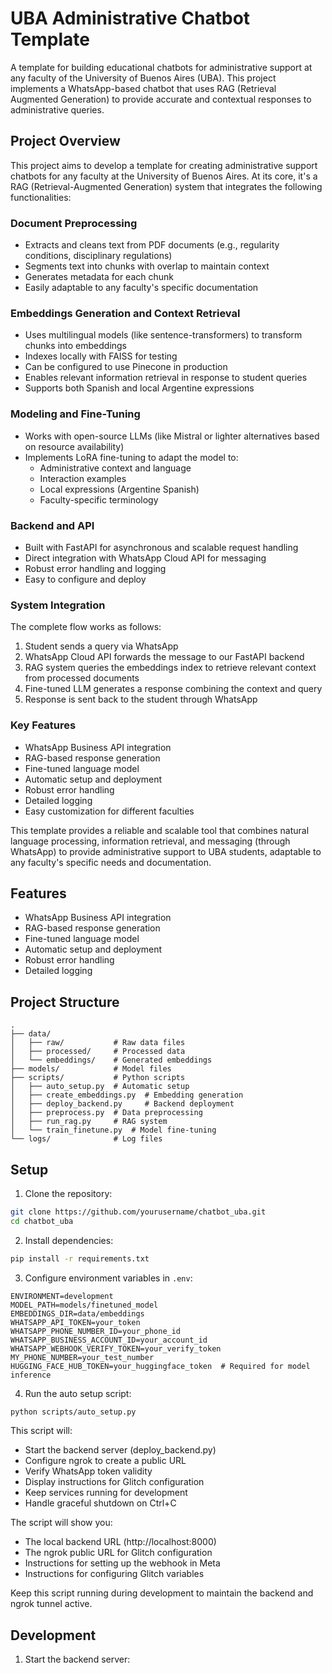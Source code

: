 # UBA Administrative Chatbot Template

A template for building educational chatbots for administrative support at any faculty of the University of Buenos Aires (UBA). This project implements a WhatsApp-based chatbot that uses RAG (Retrieval Augmented Generation) to provide accurate and contextual responses to administrative queries.

## Project Overview

This project aims to develop a template for creating administrative support chatbots for any faculty at the University of Buenos Aires. At its core, it's a RAG (Retrieval-Augmented Generation) system that integrates the following functionalities:

### Document Preprocessing
- Extracts and cleans text from PDF documents (e.g., regularity conditions, disciplinary regulations)
- Segments text into chunks with overlap to maintain context
- Generates metadata for each chunk
- Easily adaptable to any faculty's specific documentation

### Embeddings Generation and Context Retrieval
- Uses multilingual models (like sentence-transformers) to transform chunks into embeddings
- Indexes locally with FAISS for testing
- Can be configured to use Pinecone in production
- Enables relevant information retrieval in response to student queries
- Supports both Spanish and local Argentine expressions

### Modeling and Fine-Tuning
- Works with open-source LLMs (like Mistral or lighter alternatives based on resource availability)
- Implements LoRA fine-tuning to adapt the model to:
  - Administrative context and language
  - Interaction examples
  - Local expressions (Argentine Spanish)
  - Faculty-specific terminology

### Backend and API
- Built with FastAPI for asynchronous and scalable request handling
- Direct integration with WhatsApp Cloud API for messaging
- Robust error handling and logging
- Easy to configure and deploy

### System Integration
The complete flow works as follows:
1. Student sends a query via WhatsApp
2. WhatsApp Cloud API forwards the message to our FastAPI backend
3. RAG system queries the embeddings index to retrieve relevant context from processed documents
4. Fine-tuned LLM generates a response combining the context and query
5. Response is sent back to the student through WhatsApp

### Key Features
- WhatsApp Business API integration
- RAG-based response generation
- Fine-tuned language model
- Automatic setup and deployment
- Robust error handling
- Detailed logging
- Easy customization for different faculties

This template provides a reliable and scalable tool that combines natural language processing, information retrieval, and messaging (through WhatsApp) to provide administrative support to UBA students, adaptable to any faculty's specific needs and documentation.

## Features

- WhatsApp Business API integration
- RAG-based response generation
- Fine-tuned language model
- Automatic setup and deployment
- Robust error handling
- Detailed logging

## Project Structure

```
.
├── data/
│   ├── raw/           # Raw data files
│   ├── processed/     # Processed data
│   └── embeddings/    # Generated embeddings
├── models/            # Model files
├── scripts/           # Python scripts
│   ├── auto_setup.py  # Automatic setup
│   ├── create_embeddings.py  # Embedding generation
│   ├── deploy_backend.py     # Backend deployment
│   ├── preprocess.py  # Data preprocessing
│   ├── run_rag.py     # RAG system
│   └── train_finetune.py  # Model fine-tuning
└── logs/              # Log files
```

## Setup

1. Clone the repository:
```bash
git clone https://github.com/yourusername/chatbot_uba.git
cd chatbot_uba
```

2. Install dependencies:
```bash
pip install -r requirements.txt
```

3. Configure environment variables in `.env`:
```
ENVIRONMENT=development
MODEL_PATH=models/finetuned_model
EMBEDDINGS_DIR=data/embeddings
WHATSAPP_API_TOKEN=your_token
WHATSAPP_PHONE_NUMBER_ID=your_phone_id
WHATSAPP_BUSINESS_ACCOUNT_ID=your_account_id
WHATSAPP_WEBHOOK_VERIFY_TOKEN=your_verify_token
MY_PHONE_NUMBER=your_test_number
HUGGING_FACE_HUB_TOKEN=your_huggingface_token  # Required for model inference
```

4. Run the auto setup script:
```bash
python scripts/auto_setup.py
```

This script will:
- Start the backend server (deploy_backend.py)
- Configure ngrok to create a public URL
- Verify WhatsApp token validity
- Display instructions for Glitch configuration
- Keep services running for development
- Handle graceful shutdown on Ctrl+C

The script will show you:
- The local backend URL (http://localhost:8000)
- The ngrok public URL for Glitch configuration
- Instructions for setting up the webhook in Meta
- Instructions for configuring Glitch variables

Keep this script running during development to maintain the backend and ngrok tunnel active.

## Development

1. Start the backend server:
```